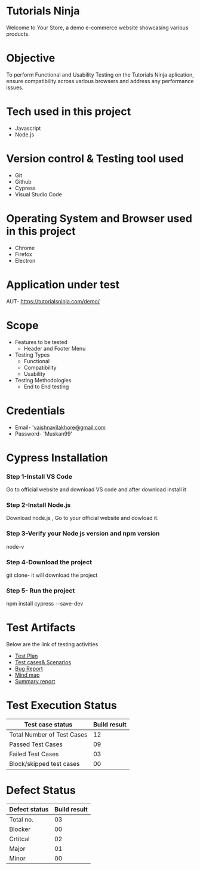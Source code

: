 # Tutorials Ninja
Welcome to Your Store, a demo e-commerce website showcasing various products.
# Objective
To perform Functional and Usability Testing on the Tutorials Ninja aplication, ensure compatibility across various browsers and address any performance issues.
# Tech used in this project
* Javascript
* Node.js
# Version control & Testing tool used
* Git
* Github
* Cypress
* Visual Studio Code
# Operating System and Browser used in this project
* Chrome
* Firefox
* Electron
# Application under test
 AUT- https://tutorialsninja.com/demo/  
 # Scope
 * Features to be tested
   * Header and Footer Menu
 * Testing Types
   * Functional
   * Compatibility
   * Usability
 * Testing Methodologies
   * End to End testing
 # Credentials
 * Email- 'vaishnavilakhore@gmail.com
 * Password- 'Muskan99'
# Cypress Installation 

### Step 1-Install VS Code
Go to official website and download VS code and after download install it
### Step 2-Install Node.js
Download node.js , Go to your official website and dowload it.
### Step 3-Verify your Node js version and npm version
node-v
### Step 4-Download the project
git clone-
it will download the project
### Step 5- Run the project
npm install cypress --save-dev
# Test Artifacts
Below are the link of testing activities
* [Test Plan](https://1drv.ms/b/s!AlYhLCSypx04jHs6nGdvpbPnU0JC?e=GlHTma)
* [Test cases& Scenarios](https://1drv.ms/b/s!AlYhLCSypx04jQAyCqmEfrssV7Pu?e=AFF1gl)
* [Bug Report](https://1drv.ms/b/s!AlYhLCSypx04_VilbmHzpl6z_0zr?e=TTPPpp)
* [Mind map](https://1drv.ms/i/s!AlYhLCSypx04jH0sS-rXlsf4hASz?e=Wadt93)
* [Summary report](https://1drv.ms/b/s!AlYhLCSypx04jHxS_gyEA5xNtDem?e=iRFIaV)

# Test Execution Status
|Test case status|Build result|
|----------------|------------|
|Total Number of Test Cases|12|
|Passed Test Cases|09|
|Failed Test Cases|03|
|Block/skipped test cases|00|

# Defect Status
|Defect status |Build result|
|--------------|-------------|
|Total no.|03|
|Blocker|00|
|Crtitcal|02|
|Major|01|
|Minor|00|


